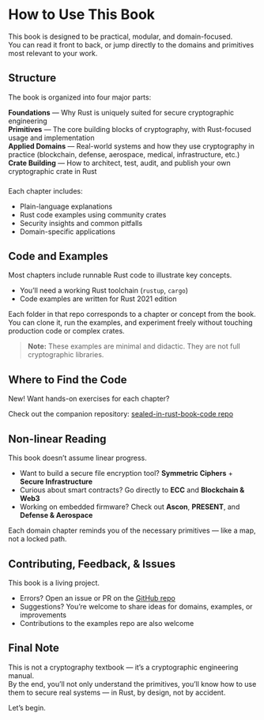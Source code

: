 # How to Use This Book

This book is designed to be practical, modular, and domain-focused.  
You can read it front to back, or jump directly to the domains and primitives most relevant to your work.


## Structure

The book is organized into four major parts:

**Foundations** — Why Rust is uniquely suited for secure cryptographic engineering  
**Primitives** — The core building blocks of cryptography, with Rust-focused usage and implementation  
**Applied Domains** — Real-world systems and how they use cryptography in practice (blockchain, defense, aerospace, medical, infrastructure, etc.)  
**Crate Building** — How to architect, test, audit, and publish your own cryptographic crate in Rust

###
Each chapter includes:
- Plain-language explanations
- Rust code examples using community crates
- Security insights and common pitfalls
- Domain-specific applications


## Code and Examples

Most chapters include runnable Rust code to illustrate key concepts.

- You’ll need a working Rust toolchain (`rustup`, `cargo`)
- Code examples are written for Rust 2021 edition
<!--- All examples are hosted in [a separate repository](https://github.com/VinEckSie/sealed-in-rust-examples)-->

Each folder in that repo corresponds to a chapter or concept from the book.  
You can clone it, run the examples, and experiment freely without touching production code or complex crates.

> **Note:** These examples are minimal and didactic. They are not full cryptographic libraries.

<!--If you're looking for a complete, idiomatic crypto crate, see my separate library: [Cryon](https://github.com/VinEckSie/cryon)-->

## Where to Find the Code
New! Want hands-on exercises for each chapter?

Check out the companion repository:
[sealed-in-rust-book-code repo](https://github.com/VinEckSie/sealed-in-rust-book-code)

## Non-linear Reading

This book doesn’t assume linear progress.

- Want to build a secure file encryption tool? **Symmetric Ciphers** + **Secure Infrastructure**
- Curious about smart contracts? Go directly to **ECC** and **Blockchain & Web3**
- Working on embedded firmware? Check out **Ascon**, **PRESENT**, and **Defense & Aerospace**

Each domain chapter reminds you of the necessary primitives — like a map, not a locked path.


## Contributing, Feedback, & Issues

This book is a living project.

- Errors? Open an issue or PR on the [GitHub repo](https://github.com/VinEckSie/sealed-in-rust)
- Suggestions? You’re welcome to share ideas for domains, examples, or improvements
- Contributions to the examples repo are also welcome


## Final Note

This is not a cryptography textbook — it’s a cryptographic engineering manual.  
By the end, you’ll not only understand the primitives, you’ll know how to use them to secure real systems — in Rust, by design, not by accident.

Let’s begin.
